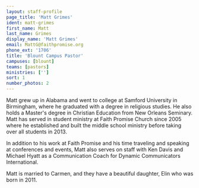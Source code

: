 ```yaml
---
layout: staff-profile
page_title: 'Matt Grimes'
ident: matt-grimes
first_name: Matt
last_name: Grimes
display_name: 'Matt Grimes'
email: MattG@faithpromise.org
phone_ext: '1706'
title: 'Blount Campus Pastor'
campuses: [blount]
teams: [pastors]
ministries: ['']
sort: 1
number_photos: 2
---
```


Matt grew up in Alabama and went to college at Samford University in Birmingham, where he graduated with a degree in religious studies. He also holds a Master's degree in Christian Education from New Orleans Seminary. Matt has served in student ministry at Faith Promise Church since 2005 where he established and built the middle school ministry before taking over all students in 2013. 

In addition to his work at Faith Promise and his time traveling and speaking at conferences and events, Matt also serves on staff with Ken Davis and Michael Hyatt as a Communication Coach for Dynamic Communicators International.

Matt is married to Carmen, and they have a beautiful daughter, Elin who was born in 2011.